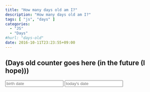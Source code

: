 ```yaml
---
title: "How many days old am I?"
description: "How many days old am I?"
tags: [ "js", "days" ]
categories:
  - "JS"
  - "Days"
#hurl: "days-old"
date: 2016-10-11T23:23:55+09:00
---
```


## (Days old counter goes here (in the future (I hope)))

<form>
	<input id="startDate" type="text" placeholder="birth date" />
	<input id="endDate" type="text" placeholder="today's date" />
</form>

<script type="text/javascript" src="js/days_old_calculator.js"></script>
<script type="text/javascript" src="js/cookies.js"></script>
